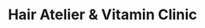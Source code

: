 ---
title: "Hair Atelier & Vitamin Clinic"
url: /edinburgh/hair-atelier-und-vitamin-clinic/
shop: Friseur
---